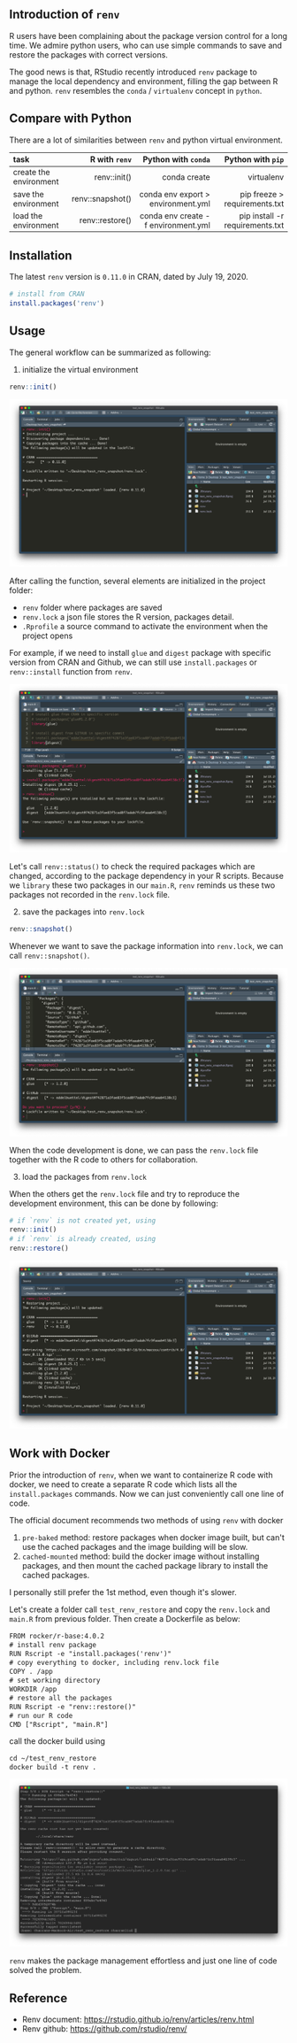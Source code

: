 ## Introduction of `renv`

R users have been complaining about the package version control for a long time. We admire python users, who can use simple commands to save and restore the packages with correct versions.

The good news is that, RStudio recently introduced `renv` package to manage the local dependency and environment, filling the gap between R and python. `renv` resembles the `conda` / `virtualenv` concept in `python`.

## Compare with Python

There are a lot of similarities between `renv` and python virtual environment.

|task | R with `renv`| Python with `conda`| Python with `pip` |
|:----|-------------:|-------:|-----:|
|create the environment | renv::init() | conda create | virtualenv |
|save the environment | renv::snapshot() | conda env export > environment.yml | pip freeze > requirements.txt |
|load the environment | renv::restore() | conda env create -f environment.yml | pip install -r requirements.txt |

## Installation

The latest `renv` version is `0.11.0` in CRAN, dated by July 19, 2020.

```r
# install from CRAN
install.packages('renv')
```

## Usage

The general workflow can be summarized as following:

1. initialize the virtual environment
```r
renv::init()
```
![image1](https://raw.githubusercontent.com/6chaoran/data-story/master/data-tools/renv/images/01_init.png)

After calling the function, several elements are initialized in the project folder:
   + `renv` folder where packages are saved
   + `renv.lock` a json file stores the R version, packages detail.
   + `.Rprofile` a source command to activate the environment when the project opens

For example, if we need to install `glue` and `digest` package with specific version from CRAN and Github, we can still use `install.packages` or `renv::install` function from `renv`.

![image2](https://raw.githubusercontent.com/6chaoran/data-story/master/data-tools/renv/images/02_install.png)

Let's call `renv::status()` to check the required packages which are changed, according to the package dependency in your R scripts. Because we `library` these two packages in our `main.R`, `renv` reminds us these two packages not recorded in the `renv.lock` file.

2. save the packages into `renv.lock`
```r
renv::snapshot()
```
Whenever we want to save the package information into `renv.lock`, we can call `renv::snapshot()`.

![image3](https://raw.githubusercontent.com/6chaoran/data-story/master/data-tools/renv/images/03_snapshot.png)

When the code development is done, we can pass the `renv.lock` file together with the R code to others for collaboration. 

3. load the packages from `renv.lock`

When the others get the `renv.lock` file and try to reproduce the development environment, this can be done by following:

```r
# if `renv` is not created yet, using
renv::init()
# if `renv` is already created, using
renv::restore()
```

![image4](https://raw.githubusercontent.com/6chaoran/data-story/master/data-tools/renv/images/04_restore.png)


## Work with Docker

Prior the introduction of `renv`, when we want to containerize R code with docker, we need to create a separate R code which lists all the `install.packages` commands. Now we can just conveniently call one line of code.

The official document recommends two methods of using `renv` with docker

1. `pre-baked` method: restore packages when docker image built, but can't use the cached packages and the image building will be slow.
2. `cached-mounted` method: build the docker image without installing packages, and then mount the cached package library to install the cached packages.

I personally still prefer the 1st method, even though it's slower.

Let's create a folder call `test_renv_restore` and copy the `renv.lock` and `main.R` from previous folder. Then create a Dockerfile as below:

```docker
FROM rocker/r-base:4.0.2
# install renv package
RUN Rscript -e "install.packages('renv')"
# copy everything to docker, including renv.lock file
COPY . /app
# set working directory
WORKDIR /app
# restore all the packages
RUN Rscript -e "renv::restore()"
# run our R code
CMD ["Rscript", "main.R"]
```
call the docker build using 
```shell
cd ~/test_renv_restore
docker build -t renv .
```
![image5](https://raw.githubusercontent.com/6chaoran/data-story/master/data-tools/renv/images/05_docker_build.png)

`renv` makes the package management effortless and just one line of code solved the problem.

## Reference

* Renv document: https://rstudio.github.io/renv/articles/renv.html
* Renv github: https://github.com/rstudio/renv/
